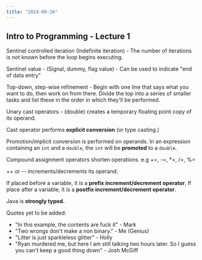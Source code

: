 ```yaml
---
title: "2024-09-26"
---
```

## Intro to Programming - Lecture 1

Sentinel controlled iteration (Indefinite iteration) - The number of iterations is not known before the loop begins executing.

Sentinel value - (Signal, dummy, flag value) - Can be used to indicate "end of data entry"

Top-down, step-wise refinement - Begin with one line that says what you want to do, then work on from there. Divide the top into a series of smaller tasks and list these in the order in which they'll be performed.

Unary cast operators - (double) creates a temporary floating point copy of its operand.

Cast operator performs **explicit conversion** (or type casting.)

Promotion/implicit conversion is performed on operands. In an expression containing an `int` and a `double`, the `int` will be **promoted** to a `double`.

Compound assignment operators shorten operations. e.g +=, -=, \*=, /=, %=

++ or -- increments/decrements its operand.

If placed before a variable, it is a **prefix increment/decrement operator**, If place after a variable, it is a **postfix increment/decrement operator**.

Java is **strongly typed.**

Quotes yet to be added:
- "In this example, the contents are fuck it" - Mark
- "Two wrongs don't make a non binary." - Me (Genius)
- "Litter is just sparkleless glitter" - Holly
- "Ryan murdered me, but here I am still talking two hours later. So I guess you can't keep a good thing down" - Josh McGiff
